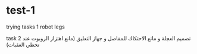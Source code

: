 # test-1
trying 
tasks 1   robot legs

task 2 تصميم العجلة و مانع الاحتكاك للمفاصل و جهاز التعليق (مانع اهتزاز الروبوت عند تخطي العقبات)
